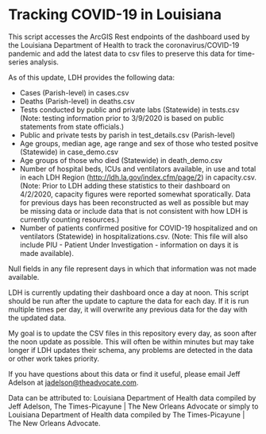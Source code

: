 # Tracking COVID-19 in Louisiana

This script accesses the ArcGIS Rest endpoints of the dashboard used by the Louisiana Department of Health to track the coronavirus/COVID-19 pandemic and add the latest data to csv files to preserve this data for time-series analysis.

As of this update, LDH provides the following data:<br>
* Cases (Parish-level) in cases.csv
* Deaths (Parish-level) in deaths.csv
* Tests conducted by public and private labs (Statewide) in tests.csv (Note: testing information prior to 3/9/2020 is based on public statements from state officials.)
* Public and private tests by parish in test_details.csv (Parish-level)
* Age groups, median age, age range and sex of those who tested positve (Statewide) in case_demo.csv
* Age groups of those who died (Statewide) in death_demo.csv
* Number of hospital beds, ICUs and ventilators available, in use and total in each LDH Region (http://ldh.la.gov/index.cfm/page/2) in capacity.csv. (Note: Prior to LDH adding these statistics to their dashboard on 4/2/2020, capacity figures were reported somewhat sporatically. Data for previous days has been reconstructed as well as possible but may be missing data or include data that is not consistent with how LDH is currently counting resources.)
* Number of patients confirmed positive for COVID-19 hospitalized and on ventilators (Statewide) in hospitalizations.csv. (Note: This file will also include PIU - Patient Under Investigation - information on days it is made available).

Null fields in any file represent days in which that information was not made available.

LDH is currently updating their dashboard once a day at noon. This script should be run after the update to capture the data for each day. If it is run multiple times per day, it will overwrite any previous data for the day with the updated data.

My goal is to update the CSV files in this repository every day, as soon after the noon update as possible. This will often be within minutes but may take longer if LDH updates their schema, any problems are detected in the data or other work takes priority.

If you have questions about this data or find it useful, please email Jeff Adelson at jadelson@theadvocate.com.

Data can be attributed to: Louisiana Department of Health data compiled by Jeff Adelson, The Times-Picayune | The New Orleans Advocate or simply to Louisiana Department of Health data compiled by The Times-Picayune | The New Orleans Advocate.
